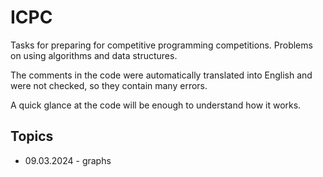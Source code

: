 # ICPC
Tasks for preparing for competitive programming competitions. Problems on using algorithms and data structures.

The comments in the code were automatically translated into English and were not checked, so they contain many errors.

A quick glance at the code will be enough to understand how it works.

## Topics
- 09.03.2024 - graphs 
